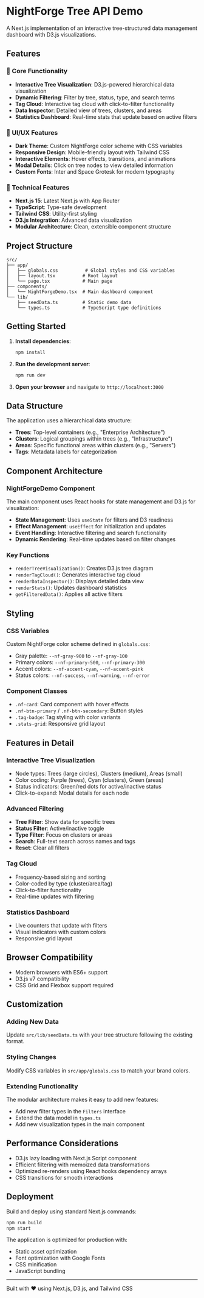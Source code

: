 # NightForge Tree API Demo

A Next.js implementation of an interactive tree-structured data management dashboard with D3.js visualizations.

## Features

### 🌟 Core Functionality
- **Interactive Tree Visualization**: D3.js-powered hierarchical data visualization
- **Dynamic Filtering**: Filter by tree, status, type, and search terms
- **Tag Cloud**: Interactive tag cloud with click-to-filter functionality
- **Data Inspector**: Detailed view of trees, clusters, and areas
- **Statistics Dashboard**: Real-time stats that update based on active filters

### 🎨 UI/UX Features
- **Dark Theme**: Custom NightForge color scheme with CSS variables
- **Responsive Design**: Mobile-friendly layout with Tailwind CSS
- **Interactive Elements**: Hover effects, transitions, and animations
- **Modal Details**: Click on tree nodes to view detailed information
- **Custom Fonts**: Inter and Space Grotesk for modern typography

### 🔧 Technical Features
- **Next.js 15**: Latest Next.js with App Router
- **TypeScript**: Type-safe development
- **Tailwind CSS**: Utility-first styling
- **D3.js Integration**: Advanced data visualization
- **Modular Architecture**: Clean, extensible component structure

## Project Structure

```
src/
├── app/
│   ├── globals.css          # Global styles and CSS variables
│   ├── layout.tsx          # Root layout
│   └── page.tsx            # Main page
├── components/
│   └── NightForgeDemo.tsx  # Main dashboard component
└── lib/
    ├── seedData.ts         # Static demo data
    └── types.ts            # TypeScript type definitions
```

## Getting Started

1. **Install dependencies**:
   ```bash
   npm install
   ```

2. **Run the development server**:
   ```bash
   npm run dev
   ```

3. **Open your browser** and navigate to `http://localhost:3000`

## Data Structure

The application uses a hierarchical data structure:

- **Trees**: Top-level containers (e.g., "Enterprise Architecture")
- **Clusters**: Logical groupings within trees (e.g., "Infrastructure")
- **Areas**: Specific functional areas within clusters (e.g., "Servers")
- **Tags**: Metadata labels for categorization

## Component Architecture

### NightForgeDemo Component
The main component uses React hooks for state management and D3.js for visualization:

- **State Management**: Uses `useState` for filters and D3 readiness
- **Effect Management**: `useEffect` for initialization and updates
- **Event Handling**: Interactive filtering and search functionality
- **Dynamic Rendering**: Real-time updates based on filter changes

### Key Functions
- `renderTreeVisualization()`: Creates D3.js tree diagram
- `renderTagCloud()`: Generates interactive tag cloud
- `renderDataInspector()`: Displays detailed data view
- `renderStats()`: Updates dashboard statistics
- `getFilteredData()`: Applies all active filters

## Styling

### CSS Variables
Custom NightForge color scheme defined in `globals.css`:
- Gray palette: `--nf-gray-900` to `--nf-gray-100`
- Primary colors: `--nf-primary-500`, `--nf-primary-300`
- Accent colors: `--nf-accent-cyan`, `--nf-accent-pink`
- Status colors: `--nf-success`, `--nf-warning`, `--nf-error`

### Component Classes
- `.nf-card`: Card component with hover effects
- `.nf-btn-primary` / `.nf-btn-secondary`: Button styles
- `.tag-badge`: Tag styling with color variants
- `.stats-grid`: Responsive grid layout

## Features in Detail

### Interactive Tree Visualization
- Node types: Trees (large circles), Clusters (medium), Areas (small)
- Color coding: Purple (trees), Cyan (clusters), Green (areas)
- Status indicators: Green/red dots for active/inactive status
- Click-to-expand: Modal details for each node

### Advanced Filtering
- **Tree Filter**: Show data for specific trees
- **Status Filter**: Active/inactive toggle
- **Type Filter**: Focus on clusters or areas
- **Search**: Full-text search across names and tags
- **Reset**: Clear all filters

### Tag Cloud
- Frequency-based sizing and sorting
- Color-coded by type (cluster/area/tag)
- Click-to-filter functionality
- Real-time updates with filtering

### Statistics Dashboard
- Live counters that update with filters
- Visual indicators with custom colors
- Responsive grid layout

## Browser Compatibility

- Modern browsers with ES6+ support
- D3.js v7 compatibility
- CSS Grid and Flexbox support required

## Customization

### Adding New Data
Update `src/lib/seedData.ts` with your tree structure following the existing format.

### Styling Changes
Modify CSS variables in `src/app/globals.css` to match your brand colors.

### Extending Functionality
The modular architecture makes it easy to add new features:
- Add new filter types in the `Filters` interface
- Extend the data model in `types.ts`
- Add new visualization types in the main component

## Performance Considerations

- D3.js lazy loading with Next.js Script component
- Efficient filtering with memoized data transformations
- Optimized re-renders using React hooks dependency arrays
- CSS transitions for smooth interactions

## Deployment

Build and deploy using standard Next.js commands:

```bash
npm run build
npm start
```

The application is optimized for production with:
- Static asset optimization
- Font optimization with Google Fonts
- CSS minification
- JavaScript bundling

---

Built with ❤️ using Next.js, D3.js, and Tailwind CSS

